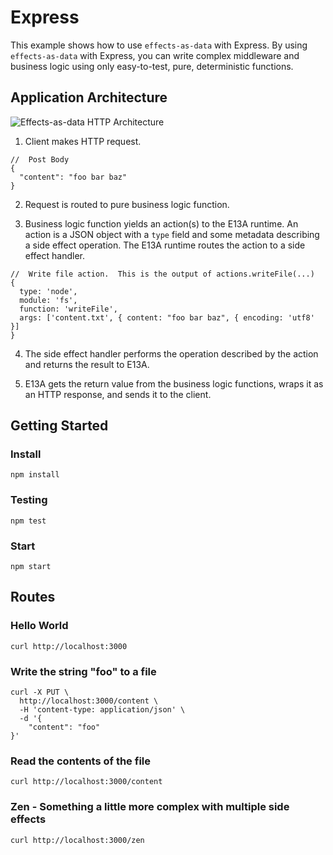# Express

This example shows how to use `effects-as-data` with Express.  By using `effects-as-data` with Express, you can write complex middleware and business logic using only easy-to-test, pure, deterministic functions.

## Application Architecture
![Effects-as-data HTTP Architecture](https://s3-us-west-2.amazonaws.com/effects-as-data/http-effects-as-data-v2.png)

1) Client makes HTTP request.
```
//  Post Body
{
  "content": "foo bar baz"
}
```

2) Request is routed to pure business logic function.

3) Business logic function yields an action(s) to the E13A runtime.  An action is a JSON object with a `type` field and some metadata describing a side effect operation. The E13A runtime routes the action to a side effect handler.
```
//  Write file action.  This is the output of actions.writeFile(...)
{
  type: 'node',
  module: 'fs',
  function: 'writeFile',
  args: ['content.txt', { content: "foo bar baz", { encoding: 'utf8' }]
}
```

4) The side effect handler performs the operation described by the action and returns the result to E13A.

5) E13A gets the return value from the business logic functions, wraps it as an HTTP response, and sends it to the client.

## Getting Started

### Install
```
npm install
```

### Testing
```
npm test
```

### Start
```
npm start
```

## Routes

### Hello World
```
curl http://localhost:3000
```

### Write the string "foo" to a file
```
curl -X PUT \
  http://localhost:3000/content \
  -H 'content-type: application/json' \
  -d '{
	"content": "foo"
}'
```

### Read the contents of the file
```
curl http://localhost:3000/content
```

### Zen - Something a little more complex with multiple side effects
```
curl http://localhost:3000/zen
```
